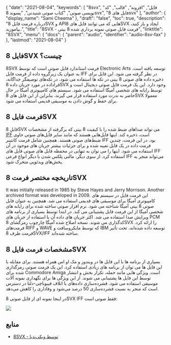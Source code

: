 {
  "date": "2021-08-04",
  "keywords": [
"8svx",
"فایل",
"افزونه",
"قالب",
"کد نویسی صوتی",
"کتاب صوتی شنیدنی",
"پسوند 8svx",
"فایل های 8svx"
],
  "author": {
    "display_name": "Sami Cheema"
},
  "draft": "false",
  "toc": true,
  "description": "درباره فرمت فایل 8SVX و APIهایی که می توانند فایل های 8SVX ایجاد و باز کنند، بیاموزید.",
  "title": "8SVX - فرمت فایل صوتی نمونه برداری شده 8 بیتی",
  "linktitle": "8SVX",
  "menu": {
    "docs": {
      "parent": "audio",
      "identifier": "audio-8sv-fax"
}
},
  "lastmod": "2021-08-04"
}

## فایل 8SVX چیست؟ ##

8SVX فرمت استاندارد فایل صوتی است که توسط Electronic Arts توسعه یافته است. به عنوان یک زیرگروه داده از فرمت فایل IFF در نظر گرفته می شود. این فایل برای ذخیره داده های صوتی 8 بیتی در تکه ها استفاده می شود. در تکه‌های توصیفگر جداگانه، فراداده در مورد جریان داده 8SVX وجود دارد. این یک فرمت فایل صوتی دیجیتال است و توسط رایانه های شخصی آمیگا استفاده می شود. سیستم های کامپیوتری آمیگا در حال حاضر به ندرت مورد استفاده قرار می گیرند، بنابراین از این فایل های 8SVX معمولا برای حفظ و گوش دادن به موسیقی قدیمی استفاده می شود.

## فرمت فایل 8SVX

فایل 8SVX می تواند صداهای ضبط شده را با کیفیت 8 بیتی که برگرفته از مشخصات [IFF](/audio/aiff/) است، ذخیره کند. اینها فایل‌هایی هستند که مانند سایر فایل‌های صوتی حاوی ضبط‌های صوتی هستند. همچنین شامل فرمت کانتینر IFF بود. در این فرمت، چندین فرمت داده در یک فایل تعبیه شده و برای جزئیات بیشتر جریان های موجود در آن استفاده می شود. اینها را می توان به تنهایی در محفظه فایل های صوتی فایل های IFF استفاده کرد. از سوی دیگر، مالتی پلکس شدن با دیگر انواع فرعی IFF می‌تواند منجر به پخش‌های ویدئویی متحرک شود.

## تاریخچه مختصر فرمت 8SVX

It was initially released in 1985 by Steve Hayes and Jerry Morrison. Another archived format was developed in 2009. این فرمت فایل در سیستم های کامپیوتری آمیگا برای موسیقی های قدیمی استفاده می شد. همچنین به عنوان فایل صوتی 8 بیتی آمیگا شناخته می شود. نرم افزار صوتی ساخته شده برای رایانه های شخصی آمیگا از این فرمت فایل پشتیبانی می کند. در ابتدا توسط بسیاری از برنامه های ویرایش صدا استفاده می شد. اکثر جریان های داده آن با استفاده از جریان های PCM کدگذاری می شوند. نسخه اصلاح شده آمیگا چارچوب رمزگشای 8SVX را ارائه کرد. فرمت‌های RIFF و WAVE که توسط مایکروسافت و IBM توسعه داده شده‌اند، تحت تأثیر فرمت ظرف 8SVX/IFF ساخته شده‌اند.

## مشخصات فرمت فایل 8SVX

بسیاری از برنامه ها با این فایل ها در ویندوز و مک او اس همراه هستند. برای مقابله با این فایل ها می توان از برنامه های زیادی استفاده کرد. این یک فرمت صوتی رمزگذاری شده برای Commodore Amiga است. ویژگی هایی مانند حمله، تکرار بخش و انتشار توسط این فایل ها پشتیبانی می شوند. از این ویژگی ها برای نگهداری نمونه آلات موسیقی استفاده می شود. فشرده‌سازی داده‌های با اتلاف فیبوناچی-دلتا در دسترس است که منجر به نسبت فشرده‌سازی 50 درصد می‌شود و وفاداری را کاهش می‌دهد.

در اینجا نمونه ای از فایل صوتی 8SVX IFF فقط صوتی است:

![](../8svx.png)

## منابع ##

* [8SVX - توسط ویکی‌پدیا](https://en.wikipedia.org/wiki/8SVX)



